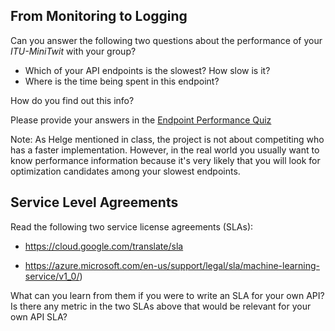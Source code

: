 ## From Monitoring to Logging

Can you answer the following two questions about the performance of your _ITU-MiniTwit_ with your group? 

  * Which of your API endpoints is the slowest? How slow is it? 
  * Where is the time being spent in this endpoint?

How do you find out this info?

Please provide your answers in the [Endpoint Performance Quiz](https://docs.google.com/forms/d/1HpGn7KnHeq2-Ivebk8ghQ942gi7wh2-0iXJouPzIvNY/edit)

Note: As Helge mentioned in class, the project is not about competiting who has a faster implementation. However, in the real world you usually want to know performance information because it's very likely that you will look for optimization candidates among your slowest endpoints.



## Service Level Agreements


Read the following two service license agreements (SLAs): 

- https://cloud.google.com/translate/sla

- https://azure.microsoft.com/en-us/support/legal/sla/machine-learning-service/v1_0/)

What can you learn from them if you were to write an SLA for your own API? 
Is there any metric in the two SLAs above that would be relevant for your own API SLA? 

